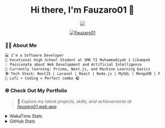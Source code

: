 <h1 align="center">Hi there, I'm Fauzaro01 👋</h1>

<p align="center">
  <img src="https://readme-typing-svg.herokuapp.com?font=Fira+Code&size=22&pause=1000&center=true&vCenter=true&width=460&lines=Full+Stack+Web+Developer;Self-Taught+Programmer;Always+Learning+New+Things;Love+to+Build+Cool+Stuff+😎" />
</p>

<p align="center">
  <a href="https://github.com/Fauzaro01">
    <img src="https://komarev.com/ghpvc/?username=Fauzaro01&label=Profile+views&color=blue&style=flat" alt="Fauzaro01" />
  </a>
</p>

### 👨‍💻 About Me

```txt
💻 I'm a Software Developer
🏫 Vocational High School Student at SMK TI Muhammadiyah 1 Cikampek
💡 Passionate about Web Development and Artificial Intelligence
🌱 Currently learning: Prisma, Next.js, and Machine Learning basics
🛠️ Tech Stack: NextJS | Laravel | React | Node.js | MySQL | MongoDB | PrismaJS
🎵 Lofi + Coding = Perfect combo 🎧
```


### 🌐 Check Out My Portfolio

> 📎 *Explore my latest projects, skills, and achievements at [fauzaro01.web.app](https://fauzaro01.web.app)*


<details>
  <summary>
     WakaTime Stats
  </summary>
  <br>
  
  <!--START_SECTION:waka-->

```txt
From: 10 September 2021 - To: 08 September 2025

Total Time: 974 hrs 46 mins

JavaScript          316 hrs 39 mins ████████░░░░░░░░░░░░░░░░░   32.49 %
PHP                 181 hrs 50 mins ████▓░░░░░░░░░░░░░░░░░░░░   18.65 %
HTML                107 hrs 53 mins ██▓░░░░░░░░░░░░░░░░░░░░░░   11.07 %
Blade Template      86 hrs 15 mins  ██▒░░░░░░░░░░░░░░░░░░░░░░   08.85 %
EJS                 69 hrs 24 mins  █▓░░░░░░░░░░░░░░░░░░░░░░░   07.12 %
Java                42 hrs 57 mins  █░░░░░░░░░░░░░░░░░░░░░░░░   04.41 %
CSS                 37 hrs 15 mins  █░░░░░░░░░░░░░░░░░░░░░░░░   03.82 %
JSON                35 hrs 6 mins   █░░░░░░░░░░░░░░░░░░░░░░░░   03.60 %
TypeScript          19 hrs 36 mins  ▓░░░░░░░░░░░░░░░░░░░░░░░░   02.01 %
Python              13 hrs 52 mins  ▒░░░░░░░░░░░░░░░░░░░░░░░░   01.42 %
```

<!--END_SECTION:waka-->
</details>
<details>
  <summary>
    GitHub Stats
  </summary>
  <br>
  <div align="center">
    <img src="https://github-readme-stats.vercel.app/api?username=Fauzaro01&show_icons=true&theme=algolia" alt="Fauzaro01's GitHub Stats" style="margin: 20px;" />
    <img src="https://github-readme-streak-stats.herokuapp.com/?user=Fauzaro01&theme=algolia" alt="Fauzaro01's GitHub Streak" style="margin: 20px;" />
  </div>

  <div align="center">
    <img src="https://github-readme-stats.vercel.app/api?username=Fauzaro01&show_icons=true&locale=en&count_private=true&hide_rank=true&custom_title=My%20GitHub%20Stats&disable_animations=true&theme=algolia" alt="Fauzaro01's Stars" style="margin: 20px;" />
    <img src="https://github-readme-stats.vercel.app/api/top-langs/?username=Fauzaro01&langs_count=8&theme=algolia&layout=compact" alt="Top Languages" style="margin: 20px;" />
  </div>
</details>
